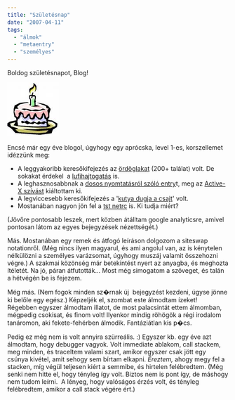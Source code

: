 ```yaml
---
title: "Születésnap"
date: "2007-04-11"
tags: 
  - "álmok"
  - "metaentry"
  - "személyes"
---
```


Boldog születésnapot, Blog! 

![birthday](images/birthday.jpg) 

Encsé már egy éve blogol, úgyhogy egy aprócska, level 1-es, korszellemet idézzünk meg:

- A leggyakoribb keresőkifejezés az [ördöglakat](https://csokavar.hu/blog/2006/07/iroda-lom/) (200+ találat) volt. De sokakat érdekel  a [lufihajtogatás](https://csokavar.hu/blog/tag/lufi/) is.
- A leghasznosabbnak a [dosos nyomtatásról szóló entry](https://csokavar.hu/blog/2006/08/zarvanyok/)t, meg az [Active-X szívást](https://csokavar.hu/blog/2006/04/activex-szivas/) kiáltottam ki.
- A legviccesebb keresőkifejezés a '[kutya dugja a csajt](https://csokavar.hu/blog/2006/05/padon/)' volt.
- Mostanában nagyon jön fel a [tst netrc](https://csokavar.hu/blog/2007/03/hekker-kezikonyv/) is. Ki tudja miért?

(Jövőre pontosabb leszek, mert közben átálltam google analyticsre, amivel pontosan látom az egyes bejegyzések nézettségét.)

Más. Mostanában egy remek és átfogó leíráson dolgozom a siteswap notationről. (Még nincs ilyen magyarul, és ami angolul van, az is kénytelen nélkülözni a személyes varázsomat, úgyhogy muszáj valamit összehozni végre.) A szakmai közönség már betekintést nyert az anyagba, és meghozta ítéletét. Na jó, páran átfutották... Most még simogatom a szöveget, és talán a hétvégén be is fejezem.

Még más. (Nem fogok minden sz�rnak új  bejegyzést kezdeni, úgyse jönne ki belőle egy egész.) Képzeljék el, szombat este álmodtam ízeket! Régebben egyszer álmodtam illatot, de most palacsintát ettem álmomban, mégpedig csokisat, és finom volt! Ilyenkor mindig röhögök a régi irodalom tanáromon, aki fekete-fehérben álmodik. Fantáziátlan kis p�cs.

Pedig ez még nem is volt annyira szürreális. :) Egyszer kb. egy éve azt álmodtam, hogy debugger vagyok. Volt immediate ablakom, call stackem, meg minden, és traceltem valami szart, amikor egyszer csak jött egy csúnya kivétel, amit sehogy sem bírtam elkapni. _Éreztem,_ ahogy megy fel a stacken, míg végül teljesen kiért a semmibe, és hirtelen felébredtem. (Még senki nem hitte el, hogy tényleg így volt. Biztos nem is pont így, de máshogy nem tudom leírni.  A lényeg, hogy valóságos érzés volt, és tényleg felébredtem, amikor a call stack végére ért.)

